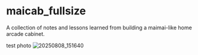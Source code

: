 # maicab_fullsize
A collection of notes and lessons learned from building a maimai-like home arcade cabinet. 

test photo
![20250808_151640](https://github.com/user-attachments/assets/362719a5-e92e-4b4c-9269-a2fe165d3ffc)
